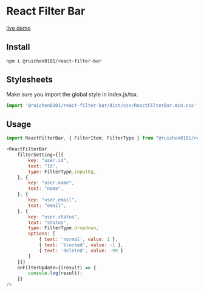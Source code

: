 # React Filter Bar

[live demo](https://ruichen0101.github.io/react-filter-bar/)

## Install

```
npm i @ruichen0101/react-filter-bar
```

## Stylesheets

Make sure you import the global style in index.js/tsx.

```javascript
import '@ruichen0101/react-filter-bar/dist/css/ReactFilterBar.min.css';
```

## Usage

```javascript
import ReactFilterBar, { FilterItem, FilterType } from "@ruichen0101/react-filter-bar";

<ReactFilterBar
    filterSetting={[{
        key: "user.id",
        text: "Id",
        type: FilterType.inputEq,
    }, {
        key: "user.name",
        text: "name",
    }, {
        key: "user.email",
        text: "email",
    }, {
        key: "user.status",
        text: "status",
        type: FilterType.dropdown,
        options: [
            { text: 'normal', value: 1 },
            { text: 'blocked', value: -1 },
            { text: 'deleted', value: -99 }
        ]
    }]}
    onFilterUpdate={(result) => {
        console.log(result);
    }}
/>
```